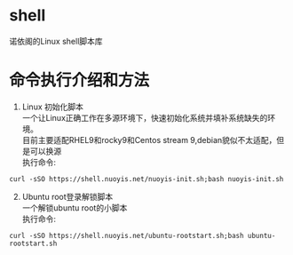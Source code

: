 # shell
诺依阁的Linux shell脚本库

# 命令执行介绍和方法  
1. Linux 初始化脚本  
一个让Linux正确工作在多源环境下，快速初始化系统并填补系统缺失的环境。  
目前主要适配RHEL9和rocky9和Centos stream 9,debian貌似不太适配，但是可以换源  
执行命令:  
```
curl -sSO https://shell.nuoyis.net/nuoyis-init.sh;bash nuoyis-init.sh
```
2. Ubuntu root登录解锁脚本  
一个解锁ubuntu root的小脚本  
执行命令:  
```
curl -sSO https://shell.nuoyis.net/ubuntu-rootstart.sh;bash ubuntu-rootstart.sh
```
